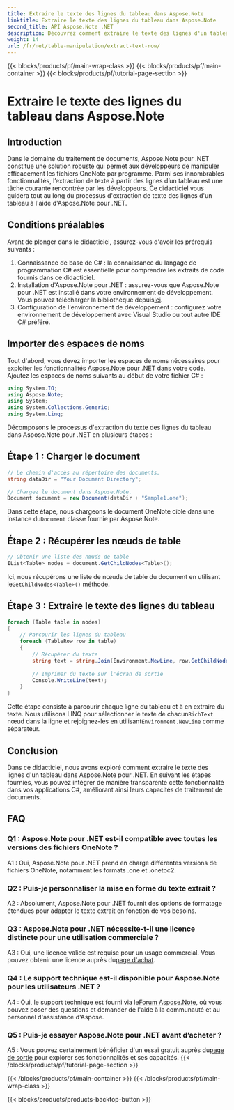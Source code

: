 ```yaml
---
title: Extraire le texte des lignes du tableau dans Aspose.Note
linktitle: Extraire le texte des lignes du tableau dans Aspose.Note
second_title: API Aspose.Note .NET
description: Découvrez comment extraire le texte des lignes d'un tableau dans Aspose.Note pour .NET avec ce didacticiel complet.
weight: 14
url: /fr/net/table-manipulation/extract-text-row/
---
```


{{< blocks/products/pf/main-wrap-class >}}
{{< blocks/products/pf/main-container >}}
{{< blocks/products/pf/tutorial-page-section >}}

# Extraire le texte des lignes du tableau dans Aspose.Note

## Introduction

Dans le domaine du traitement de documents, Aspose.Note pour .NET constitue une solution robuste qui permet aux développeurs de manipuler efficacement les fichiers OneNote par programme. Parmi ses innombrables fonctionnalités, l’extraction de texte à partir des lignes d’un tableau est une tâche courante rencontrée par les développeurs. Ce didacticiel vous guidera tout au long du processus d'extraction de texte des lignes d'un tableau à l'aide d'Aspose.Note pour .NET.

## Conditions préalables

Avant de plonger dans le didacticiel, assurez-vous d'avoir les prérequis suivants :

1. Connaissance de base de C# : la connaissance du langage de programmation C# est essentielle pour comprendre les extraits de code fournis dans ce didacticiel.
2.  Installation d'Aspose.Note pour .NET : assurez-vous que Aspose.Note pour .NET est installé dans votre environnement de développement. Vous pouvez télécharger la bibliothèque depuis[ici](https://releases.aspose.com/note/net/).
3. Configuration de l'environnement de développement : configurez votre environnement de développement avec Visual Studio ou tout autre IDE C# préféré.

## Importer des espaces de noms

Tout d'abord, vous devez importer les espaces de noms nécessaires pour exploiter les fonctionnalités Aspose.Note pour .NET dans votre code. Ajoutez les espaces de noms suivants au début de votre fichier C# :

```csharp
using System.IO;
using Aspose.Note;
using System;
using System.Collections.Generic;
using System.Linq;
```

Décomposons le processus d'extraction du texte des lignes du tableau dans Aspose.Note pour .NET en plusieurs étapes :

## Étape 1 : Charger le document

```csharp
// Le chemin d'accès au répertoire des documents.
string dataDir = "Your Document Directory";

// Chargez le document dans Aspose.Note.
Document document = new Document(dataDir + "Sample1.one");
```

 Dans cette étape, nous chargeons le document OneNote cible dans une instance du`Document` classe fournie par Aspose.Note.

## Étape 2 : Récupérer les nœuds de table

```csharp
// Obtenir une liste des nœuds de table
IList<Table> nodes = document.GetChildNodes<Table>();
```

 Ici, nous récupérons une liste de nœuds de table du document en utilisant le`GetChildNodes<Table>()` méthode.

## Étape 3 : Extraire le texte des lignes du tableau

```csharp
foreach (Table table in nodes)
{
	// Parcourir les lignes du tableau
	foreach (TableRow row in table)
	{
		// Récupérer du texte
		string text = string.Join(Environment.NewLine, row.GetChildNodes<RichText>().Select(e => e.Text)) + Environment.NewLine;
   
		// Imprimer du texte sur l'écran de sortie
		Console.WriteLine(text);
	}
}
```

 Cette étape consiste à parcourir chaque ligne du tableau et à en extraire du texte. Nous utilisons LINQ pour sélectionner le texte de chacun`RichText` nœud dans la ligne et rejoignez-les en utilisant`Environment.NewLine` comme séparateur.

## Conclusion

Dans ce didacticiel, nous avons exploré comment extraire le texte des lignes d'un tableau dans Aspose.Note pour .NET. En suivant les étapes fournies, vous pouvez intégrer de manière transparente cette fonctionnalité dans vos applications C#, améliorant ainsi leurs capacités de traitement de documents.

## FAQ

### Q1 : Aspose.Note pour .NET est-il compatible avec toutes les versions des fichiers OneNote ?

A1 : Oui, Aspose.Note pour .NET prend en charge différentes versions de fichiers OneNote, notamment les formats .one et .onetoc2.

### Q2 : Puis-je personnaliser la mise en forme du texte extrait ?

A2 : Absolument, Aspose.Note pour .NET fournit des options de formatage étendues pour adapter le texte extrait en fonction de vos besoins.

### Q3 : Aspose.Note pour .NET nécessite-t-il une licence distincte pour une utilisation commerciale ?

 A3 : Oui, une licence valide est requise pour un usage commercial. Vous pouvez obtenir une licence auprès du[page d'achat](https://purchase.aspose.com/buy).

### Q4 : Le support technique est-il disponible pour Aspose.Note pour les utilisateurs .NET ?

 A4 : Oui, le support technique est fourni via le[Forum Aspose.Note](https://forum.aspose.com/c/note/28), où vous pouvez poser des questions et demander de l'aide à la communauté et au personnel d'assistance d'Aspose.

### Q5 : Puis-je essayer Aspose.Note pour .NET avant d’acheter ?

 A5 : Vous pouvez certainement bénéficier d'un essai gratuit auprès du[page de sortie](https://releases.aspose.com/) pour explorer ses fonctionnalités et ses capacités.
{{< /blocks/products/pf/tutorial-page-section >}}

{{< /blocks/products/pf/main-container >}}
{{< /blocks/products/pf/main-wrap-class >}}

{{< blocks/products/products-backtop-button >}}
